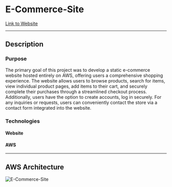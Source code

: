 # E-Commerce-Site
[Link to Website](https://azr11.com/)

---
## Description 
### Purpose 
The primary goal of this project was to develop a static e-commerce website hosted entirely on AWS, offering users a comprehensive shopping experience. The website allows users to browse products, search for items, view individual product pages, add items to their cart, and securely complete their purchases through a streamlined checkout process. Additionally, users have the option to create accounts, log in securely. For any inquiries or requests, users can conveniently contact the store via a contact form integrated into the website.

### Technologies
#### Website

#### AWS


---
## AWS Architecture
![E-Commerce-Site](https://github.com/AzharR11/E-Commerce-Site/assets/51958831/f192b6e8-53db-484f-86b8-618f9f7add9e)
